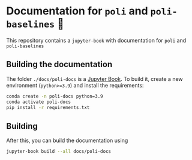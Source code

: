 # Documentation for `poli` and `poli-baselines` 🧪

This repository contains a `jupyter-book` with documentation for `poli` and `poli-baselines`

## Building the documentation

The folder `./docs/poli-docs` is a [Jupyter Book](https://jupyterbook.org/en/stable/intro.html). To build it, create a new environment (`python>=3.9`) and install the requirements:

```bash
conda create -n poli-docs python=3.9
conda activate poli-docs
pip install -r requirements.txt
```

## Building

After this, you can build the documentation using

```bash
jupyter-book build --all docs/poli-docs
```
